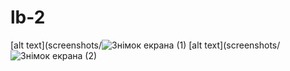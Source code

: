 # lb-2
[alt text](screenshots/![Знімок екрана (1)](https://user-images.githubusercontent.com/90214085/133984205-b6990010-7b96-4e33-a23d-9ead96f70bb4.png)
[alt text](screenshots/![Знімок екрана (2)](https://user-images.githubusercontent.com/90214085/133984327-e01ed794-b319-4a2d-ab0a-c2c122308273.png)

